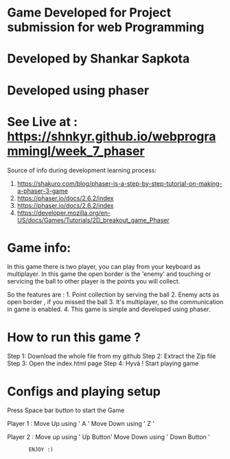 # Game Developed for Project submission for web Programming
# Developed by Shankar Sapkota
# Developed using phaser 

# See Live at : https://shnkyr.github.io/webprogrammingI/week_7_phaser
Source of info during development learning process:

1. https://shakuro.com/blog/phaser-js-a-step-by-step-tutorial-on-making-a-phaser-3-game
2. https://phaser.io/docs/2.6.2/index
3. https://phaser.io/docs/2.6.2/index
4. https://developer.mozilla.org/en-US/docs/Games/Tutorials/2D_breakout_game_Phaser

# Game info:

In this game there is two player, you can play from your keyboard as multiplayer. 
In this game the open border is the 'enemy' and touching or servicing the ball to other player is the points you will collect.

So the features are :
      1. Point collection by serving the ball
      2. Enemy acts as open border , if you missed the ball
      3. It's multiplayer, so the communication in game is enabled.
      4. This game is simple and developed using phaser.

# How to run this game ?

Step 1: Download the whole file from my github
Step 2: Extract the Zip file
Step 3: Open the index.html page 
Step 4: Hyvä ! Start playing game

# Configs and playing setup

Press Space bar button to start the Game

Player 1 : Move Up using ' A '
           Move Down using ' Z '

Player 2 : Move up using ' Up Button'
           Move Down using ' Down Button ' 

           ENJOY :)

